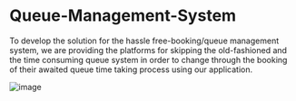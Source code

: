 # Queue-Management-System
To develop the solution for the hassle free-booking/queue management system, we are providing the platforms for skipping the old-fashioned and the time consuming queue system in order to change through the booking of their awaited queue time taking process using our application.

![image](https://user-images.githubusercontent.com/67731282/185374799-f3f72ee9-e696-4a46-a7b3-8053d25a14bb.png)

